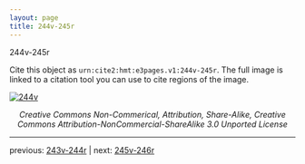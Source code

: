 ```yaml
---
layout: page
title: 244v-245r
---
```


244v-245r

Cite this object as `urn:cite2:hmt:e3pages.v1:244v-245r`.  The full image is linked to a citation tool you can use to cite regions of the image.

[![244v](http://www.homermultitext.org/iipsrv?IIIF=/project/homer/pyramidal/deepzoom/hmt/e3bifolio/v1/null.tif/full/800,/0/default.jpg)](http://www.homermultitext.org/ict2/?urn=urn:cite2:hmt:e3bifolio.v1:null) 

<p style="text-align: center; font-style: italic;">Creative Commons Non-Commerical, Attribution, Share-Alike, Creative Commons Attribution-NonCommercial-ShareAlike 3.0 Unported License</p>

---

previous: [243v-244r](../243v-244r/) | next: [245v-246r](../245v-246r/)